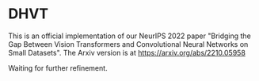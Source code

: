 # DHVT
This is an official implementation of our NeurIPS 2022 paper "Bridging the Gap Between Vision Transformers and Convolutional Neural Networks on Small Datasets".
The Arxiv version is at https://arxiv.org/abs/2210.05958

Waiting for further refinement.

